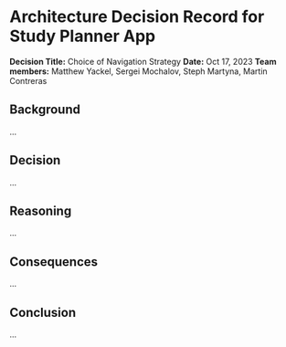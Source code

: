 # Architecture Decision Record for Study Planner App
**Decision Title:** Choice of Navigation Strategy
**Date:** Oct 17, 2023
**Team members:** Matthew Yackel, Sergei Mochalov, Steph Martyna, Martin Contreras

## Background
...
## Decision
...
## Reasoning 
...
## Consequences
...
## Conclusion
...